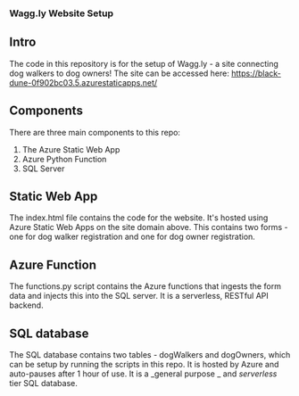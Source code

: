 ### Wagg.ly Website Setup
## Intro
The code in this repository is for the setup of Wagg.ly - a site connecting dog walkers to dog owners! 
The site can be accessed here: https://black-dune-0f902bc03.5.azurestaticapps.net/

## Components
There are three main components to this repo:
1. The Azure Static Web App
2. Azure Python Function
3. SQL Server

## Static Web App
The index.html file contains the code for the website. It's hosted using Azure Static Web Apps on the site domain above. This contains two forms - one for dog walker registration and one for dog owner registration.

## Azure Function
The functions.py script contains the Azure functions that ingests the form data and injects this into the SQL server. It is a serverless, RESTful API backend.

## SQL database
The SQL database contains two tables - dogWalkers and dogOwners, which can be setup by running the scripts in this repo. It is hosted by Azure and auto-pauses after 1 hour of use. It is a _general purpose _ and _serverless_ tier SQL database. 
